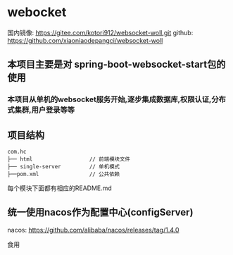 # webocket
国内镜像: https://gitee.com/kotori912/websocket-woll.git
github: https://github.com/xiaoniaodepangci/websocket-woll
## 本项目主要是对 spring-boot-websocket-start包的使用
### 本项目从单机的websocket服务开始,逐步集成数据库,权限认证,分布式集群,用户登录等等

## 项目结构

~~~
com.hc     
├── html                  // 前端模块文件
├── single-server         // 单机模式
├──pom.xml                // 公共依赖
~~~
每个模块下面都有相应的README.md

## 统一使用nacos作为配置中心(configServer)
nacos: https://github.com/alibaba/nacos/releases/tag/1.4.0

食用